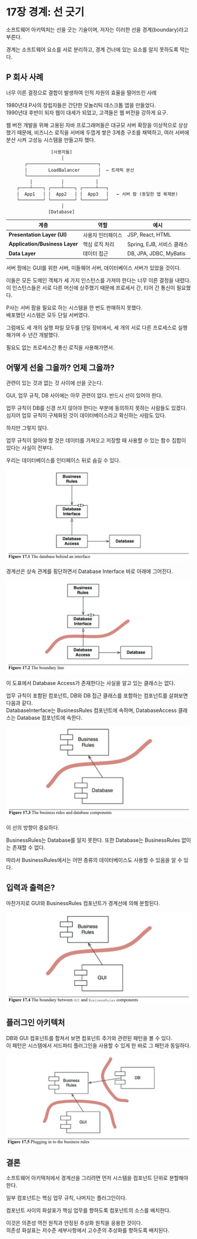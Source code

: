# 17장 경계: 선 긋기

소프트웨어 아키텍처는 선을 긋는 기술이며, 저자는 이러한 선을 경계(boundary)라고 부른다.

경계는 소프트웨어 요소를 서로 분리하고, 경계 건너에 있는 요소를 알지 못하도록 막는다.

## P 회사 사례

너무 이른 결정으로 결합이 발생하여 인적 자원의 효율을 떨어뜨린 사례

1980년대 P사의 창립자들은 간단한 모놀리틱 데스크톱 앱을 만들었다.  
1990년대 후반이 되자 웹이 대세가 되었고, 고객들은 웹 버전을 강하게 요구.

웹 버전 개발을 위해 고용된 자바 프로그래머들은 대규모 서버 확장을 이상적으로 상상했기 때문에, 비즈니스 로직을 서버에 두껍게 쌓은 3계층 구조를 채택하고, 여러 서버에 분산 시켜 고성능 시스템을 만들고자 했다.

```
                 [사용자들]
                     │
       ┌───────────────────────────┐
       │        LoadBalancer       │  ← 트래픽 분산
       └───────────────────────────┘
         │           │            │
    ┌────┴────┐ ┌────┴────┐ ┌─────┴───┐
    │  App1   │ │  App2   │ │  App3   │   ← 서버 팜 (동일한 앱 복제본)
    └─────────┘ └─────────┘ └─────────┘
                     │
                [Database]
```

| 계층                             | 역할        | 예시                     |
| ------------------------------ | --------- | ---------------------- |
| **Presentation Layer (UI)**    | 사용자 인터페이스 | JSP, React, HTML       |
| **Application/Business Layer** | 핵심 로직 처리  | Spring, EJB, 서비스 클래스   |
| **Data Layer**                 | 데이터 접근    | DB, JPA, JDBC, MyBatis |

서버 팜에는 GUI를 위한 서버, 미들웨어 서버, 데이터베이스 서버가 있었을 것이다.

이들은 모든 도메인 객체가 세 가지 인스턴스를 가져야 한다는 너무 이른 결정을 내렸다.  
이 인스턴스들은 서로 다른 머신에 상주했기 때문에 프로세서 간, 티어 간 통신이 필요했다.

P사는 서버 팜을 필요로 하는 시스템을 한 번도 판매하지 못했다.  
배포했던 시스템은 모두 단일 서버였다.

그럼에도 세 개의 실행 파일 모두를 단일 장비에서, 세 개의 서로 다른 프로세스로 실행해가며 수 년간 개발했다.

필요도 없는 프로세스간 통신 로직을 사용해가면서.

## 어떻게 선을 그을까? 언제 그을까?

관련이 있는 것과 없는 것 사이에 선을 긋는다.

GUI, 업무 규칙, DB 사이에는 아무 관련이 없다. 반드시 선이 있어야 한다.

업무 규칙이 DB를 신경 쓰지 않아야 한다는 부분에 동의하지 못하는 사람들도 있겠다.  
심지어 업뮤 규칙이 구체화된 것이 데이터베이스라고 확신하는 사람도 있다.

하지만 그렇지 않다.

업무 규칙이 알아야 할 것은 데이터를 가져오고 저장할 때 사용할 수 있는 함수 집합이 있다는 사실이 전부다.

우리는 데이터베이스를 인터페이스 뒤로 숨길 수 있다.

![17-1](./images/17-1.png)

경계선은 상속 관계를 횡단하면서 Database Interface 바로 아래에 그어진다.

![17-2](./images/17-2.png)

이 도표에서 Database Access가 존재한다는 사실을 알고 있는 클래스는 없다.

업무 규칙이 포함된 컴포넌트, DB와 DB 접근 클래스를 포함하는 컴포넌트를 살펴보면 다음과 같다.  
DatabaseInterface는 BusinessRules 컴포넌트에 속하며, DatabaseAccess 클래스는 Database 컴포넌트에 속한다.

![17-3](./images/17-3.png)

이 선의 방향이 중요하다.

BusinessRules는 Database를 알지 못한다. 또한 Database는 BusinessRules 없이는 존재할 수 없다.

따라서 BusinessRules에서는 어떤 종류의 데이터베이스도 사용할 수 있음을 알 수 있다.

## 입력과 출력은?

마찬가지로 GUI와 BusinessRules 컴포넌트가 경계선에 의해 분할된다.

![17-4](./images/17-4.png)

## 플러그인 아키텍처

DB와 GUI 컴포넌트를 합쳐서 보면 컴포넌트 추가와 관련된 패턴을 볼 수 있다.  
이 패턴은 시스템에서 서드파티 플러그인을 사용할 수 있게 한 바로 그 패턴과 동일하다.

![17-5](./images/17-5.png)

## 결론

소프트웨어 아키텍처에서 경계선을 그리려면 먼저 시스템을 컴포넌트 단위로 분할해야 한다.

일부 컴포넌트는 핵심 업무 규칙, 나머지는 플러그인이다.

컴포넌트 사이의 화살표가 핵심 업무를 향하도록 컴포넌트의 소스를 배치한다.

이것은 의존성 역전 원칙과 안정된 추상화 원칙을 응용한 것이다.  
의존성 화살표는 저수준 세부사항에서 고수준의 추상화를 향하도록 배치된다.